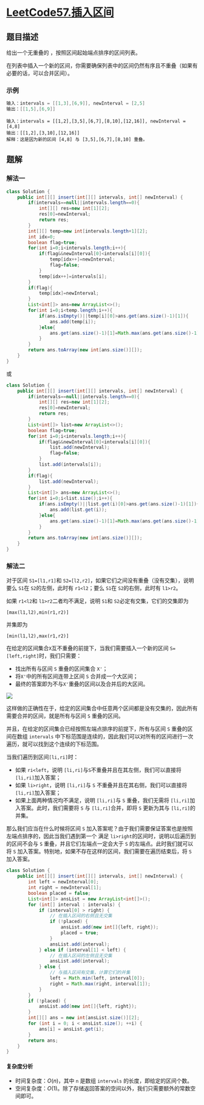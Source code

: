 # [LeetCode57.插入区间](https://leetcode-cn.com/problems/insert-interval/)
## 题目描述
给出一个无重叠的 ，按照区间起始端点排序的区间列表。

在列表中插入一个新的区间，你需要确保列表中的区间仍然有序且不重叠（如果有必要的话，可以合并区间）。

### 示例
```java
输入：intervals = [[1,3],[6,9]], newInterval = [2,5]
输出：[[1,5],[6,9]]
```
```
输入：intervals = [[1,2],[3,5],[6,7],[8,10],[12,16]], newInterval = [4,8]
输出：[[1,2],[3,10],[12,16]]
解释：这是因为新的区间 [4,8] 与 [3,5],[6,7],[8,10] 重叠。
```
## 题解
### 解法一
```java
class Solution {
    public int[][] insert(int[][] intervals, int[] newInterval) {
        if(intervals==null||intervals.length==0){
            int[][] res=new int[1][2];
            res[0]=newInterval;
            return res;
        }
        int[][] temp=new int[intervals.length+1][2];
        int idx=0;
        boolean flag=true;
        for(int i=0;i<intervals.length;i++){
            if(flag&&newInterval[0]<intervals[i][0]){
                temp[idx++]=newInterval;
                flag=false;
            }
            temp[idx++]=intervals[i];
        }
        if(flag){
            temp[idx]=newInterval;
        }
        List<int[]> ans=new ArrayList<>();
        for(int i=0;i<temp.length;i++){
            if(ans.isEmpty()||temp[i][0]>ans.get(ans.size()-1)[1]){
                ans.add(temp[i]);
            }else{
                ans.get(ans.size()-1)[1]=Math.max(ans.get(ans.size()-1)[1],temp[i][1]);
            }
        }
        return ans.toArray(new int[ans.size()][]);
    }
}
```
或
```java
class Solution {
    public int[][] insert(int[][] intervals, int[] newInterval) {
        if(intervals==null||intervals.length==0){
            int[][] res=new int[1][2];
            res[0]=newInterval;
            return res;
        }
        List<int[]> list=new ArrayList<>();
        boolean flag=true;
        for(int i=0;i<intervals.length;i++){
            if(flag&&newInterval[0]<intervals[i][0]){
                list.add(newInterval);
                flag=false;
            }
            list.add(intervals[i]);
        }
        if(flag){
            list.add(newInterval);
        }
        List<int[]> ans=new ArrayList<>();
        for(int i=0;i<list.size();i++){
            if(ans.isEmpty()||list.get(i)[0]>ans.get(ans.size()-1)[1]){
                ans.add(list.get(i));
            }else{
                ans.get(ans.size()-1)[1]=Math.max(ans.get(ans.size()-1)[1],list.get(i)[1]);
            }
        }
        return ans.toArray(new int[ans.size()][]);
    }
}
```
### 解法二
对于区间 `S1=[l1,r1]`和 `S2=[l2,r2]`，如果它们之间没有重叠（没有交集），说明要么 `S1`在 `S2`的左侧，此时有 `r1<l2`；要么 `S1`在 `S2`的右侧，此时有 `l1>r2`。

如果 `r1<l2`和 `l1>r2`二者均不满足，说明 `S1`和 `S2`必定有交集，它们的交集即为

`[max(l1,l2),min(r1,r2)]`

并集即为

`[min(l1,l2),max(r1,r2)]`

在给定的区间集合`X`互不重叠的前提下，当我们需要插入一个新的区间 `S=[left,right]`时，我们只需要：

- 找出所有与区间 `S` 重叠的区间集合 `X'`；
- 将`X'`中的所有区间连带上区间 `S` 合并成一个大区间；
- 最终的答案即为不与`X'`重叠的区间以及合并后的大区间。

![](https://picgp.oss-cn-beijing.aliyuncs.com/img/20201104142817.png)

这样做的正确性在于，给定的区间集合中任意两个区间都是没有交集的，因此所有需要合并的区间，就是所有与区间 `S` 重叠的区间。

并且，在给定的区间集合已经按照左端点排序的前提下，所有与区间 `S` 重叠的区间在数组 `intervals` 中下标范围是连续的，因此我们可以对所有的区间进行一次遍历，就可以找到这个连续的下标范围。

当我们遍历到区间`[li,ri]`时：

- 如果 `ri<left`，说明 `[li,ri]`与`S`不重叠并且在其左侧，我们可以直接将 `[li,ri]`加入答案；
- 如果 `li>right`，说明 `[li,ri]`与 `S` 不重叠并且在其右侧，我们可以直接将 `[li,ri]`加入答案；
- 如果上面两种情况均不满足，说明 `[li,ri]`与 `S` 重叠，我们无需将 `[li,ri]`加入答案。此时，我们需要将 `S` 与 `[li,ri]`合并，即将 `S` 更新为其与 `[li,ri]`的并集。

那么我们应当在什么时候将区间 `S` 加入答案呢？由于我们需要保证答案也是按照左端点排序的，因此当我们遇到第一个 满足 `li>right`的区间时，说明以后遍历到的区间不会与 `S` 重叠，并且它们左端点一定会大于 `S` 的左端点。此时我们就可以将 `S` 加入答案。特别地，如果不存在这样的区间，我们需要在遍历结束后，将 `S` 加入答案。

```java
class Solution {
    public int[][] insert(int[][] intervals, int[] newInterval) {
        int left = newInterval[0];
        int right = newInterval[1];
        boolean placed = false;
        List<int[]> ansList = new ArrayList<int[]>();
        for (int[] interval : intervals) {
            if (interval[0] > right) {
                // 在插入区间的右侧且无交集
                if (!placed) {
                    ansList.add(new int[]{left, right});
                    placed = true;                    
                }
                ansList.add(interval);
            } else if (interval[1] < left) {
                // 在插入区间的左侧且无交集
                ansList.add(interval);
            } else {
                // 与插入区间有交集，计算它们的并集
                left = Math.min(left, interval[0]);
                right = Math.max(right, interval[1]);
            }
        }
        if (!placed) {
            ansList.add(new int[]{left, right});
        }
        int[][] ans = new int[ansList.size()][2];
        for (int i = 0; i < ansList.size(); ++i) {
            ans[i] = ansList.get(i);
        }
        return ans;
    }
}
```
#### 复杂度分析
- 时间复杂度：$O(n)$，其中 `n` 是数组 `intervals` 的长度，即给定的区间个数。
- 空间复杂度：$O(1)$。除了存储返回答案的空间以外，我们只需要额外的常数空间即可。


